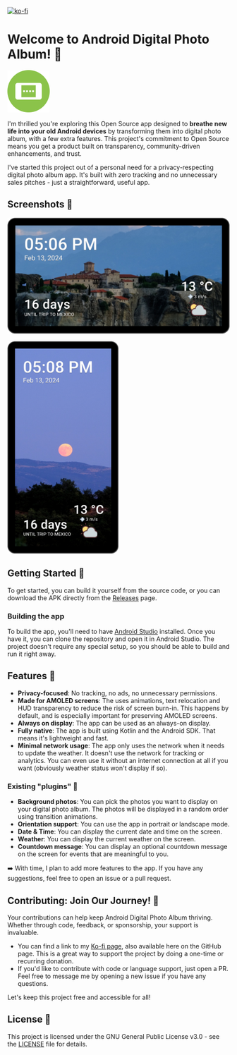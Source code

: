 [![ko-fi](https://ko-fi.com/img/githubbutton_sm.svg)](https://ko-fi.com/S6S8F7GST)


# Welcome to Android Digital Photo Album! 🎉

<img src="https://github.com/pedronveloso/android-digital-frame/blob/main/icon-192.png" width="96">

I'm thrilled you're exploring this Open Source app designed to **breathe new life into your old
Android devices** by transforming them into digital photo album, with a few extra features.
This project's commitment to Open Source means you get a product built on transparency, community-driven enhancements, and trust.

I've started this project out of a personal need for a privacy-respecting digital photo album app.
It's built with zero tracking and no unnecessary sales pitches - just a straightforward, useful app.

## Screenshots 📸

![Screenshot 1](screens/horizontal-1.jpg)

<img src="https://github.com/pedronveloso/android-digital-frame/raw/main/screens/vertical-1.jpg" width=50%>

## Getting Started 🚀

To get started, you can build it yourself from the source code, or you can download the APK directly
from the [Releases](https://github.com/pedronveloso/android-digital-frame/releases) page.

### Building the app

To build the app, you'll need to have [Android Studio](https://developer.android.com/studio) installed. Once you have it, you can clone the repository and open it in Android Studio.
The project doesn't require any special setup, so you should be able to build and run it right away. 

## Features 🍰

 - **Privacy-focused**: No tracking, no ads, no unnecessary permissions.
 - **Made for AMOLED screens**: The uses animations, text relocation and HUD transparency to reduce the risk of screen burn-in. This happens by default, and is especially important for preserving AMOLED screens.
 - **Always on display**: The app can be used as an always-on display.
 - **Fully native**: The app is built using Kotlin and the Android SDK. That means it's lightweight and fast.
 - **Minimal network usage**: The app only uses the network when it needs to update the weather. It doesn't use the network for tracking or analytics. You can even use it without an internet connection at all if you want (obviously weather status won't display if so).

### Existing "plugins" 🧩

- **Background photos**: You can pick the photos you want to display on your digital photo album.
  The photos will be displayed in a random order using transition animations.
 - **Orientation support**: You can use the app in portrait or landscape mode.
 - **Date & Time**: You can display the current date and time on the screen.
 - **Weather**: You can display the current weather on the screen.
 - **Countdown message**: You can display an optional countdown message on the screen for events that are meaningful to you.


➡️ With time, I plan to add more features to the app. If you have any suggestions, feel free to open an issue or a pull request.

## Contributing: Join Our Journey! 🌟

Your contributions can help keep Android Digital Photo Album thriving. Whether through code,
feedback, or sponsorship, your support is invaluable.

- You can find a link to my [Ko-fi page](https://ko-fi.com/S6S8F7GST), also available here on the
  GitHub page. This is a great way to support the
  project by doing a one-time or recurring donation.
 - If you'd like to contribute with code or language support, just open a PR. Feel free to message me by opening a new issue if you have any questions.

Let's keep this project free and accessible for all!

## License 📜

This project is licensed under the GNU General Public License v3.0 - see the [LICENSE](LICENSE) file
for details.
